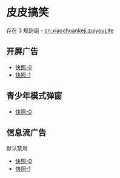 # 皮皮搞笑

存在 3 规则组 - [cn.xiaochuankeji.zuiyouLite](/src/apps/cn.xiaochuankeji.zuiyouLite.ts)

## 开屏广告

- [快照-0](https://i.gkd.li/import/12745084)
- [快照-1](https://i.gkd.li/import/12745095)

## 青少年模式弹窗

- [快照-0](https://i.gkd.li/import/12745083)

## 信息流广告

默认禁用

- [快照-0](https://i.gkd.li/import/13387116)
- [快照-1](https://i.gkd.li/import/13387155)
